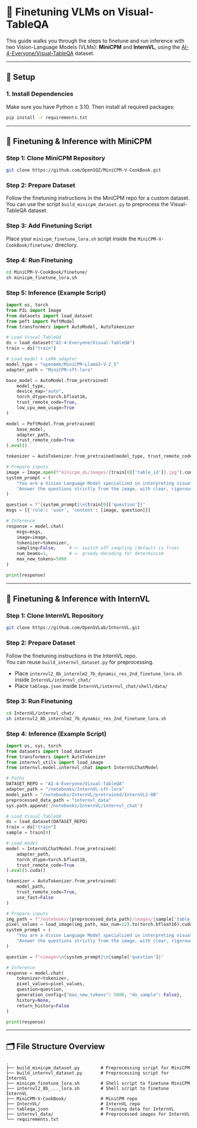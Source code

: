 # 🧪 Finetuning VLMs on Visual-TableQA

This guide walks you through the steps to finetune and run inference with two Vision-Language Models (VLMs): **MiniCPM** and **InternVL**, using the [AI-4-Everyone/Visual-TableQA](https://huggingface.co/datasets/AI-4-Everyone/Visual-TableQA) dataset.

---

## 🚀 Setup

### 1. Install Dependencies

Make sure you have Python ≥ 3.10. Then install all required packages:

```bash
pip install -r requirements.txt
```

---

## 🧠 Finetuning & Inference with MiniCPM

### Step 1: Clone MiniCPM Repository

```bash
git clone https://github.com/OpenSQZ/MiniCPM-V-CookBook.git
```

### Step 2: Prepare Dataset

Follow the finetuning instructions in the MiniCPM repo for a custom dataset.
You can use the script `build_minicpm_dataset.py` to preprocess the Visual-TableQA dataset.

### Step 3: Add Finetuning Script

Place your `minicpm_finetune_lora.sh` script inside the `MiniCPM-V-CookBook/finetune/` directory.

### Step 4: Run Finetuning

```bash
cd MiniCPM-V-CookBook/finetune/
sh minicpm_finetune_lora.sh
```

### Step 5: Inference (Example Script)

```python
import os, torch
from PIL import Image
from datasets import load_dataset
from peft import PeftModel
from transformers import AutoModel, AutoTokenizer

# Load Visual-TableQA
ds = load_dataset("AI-4-Everyone/Visual-TableQA")
train = ds["train"]

# Load model + LoRA adapter
model_type = "openbmb/MiniCPM-Llama3-V-2_5"
adapter_path = "MiniCPM-sft-lora"

base_model = AutoModel.from_pretrained(
    model_type,
    device_map="auto",
    torch_dtype=torch.bfloat16,
    trust_remote_code=True,
    low_cpu_mem_usage=True
)

model = PeftModel.from_pretrained(
    base_model,
    adapter_path,
    trust_remote_code=True
).eval()

tokenizer = AutoTokenizer.from_pretrained(model_type, trust_remote_code=True)

# Prepare inputs
image = Image.open(f"minicpm_ds/images/{train[0]['table_id']}.jpg").convert('RGB')
system_prompt = (
    "You are a Vision Language Model specialized in interpreting visual data from charts and diagrams images.\n"
    "Answer the questions strictly from the image, with clear, rigorous step-by-step justification. Stay concise, but include all reasoning that’s relevant."
)

question = f"{system_prompt}\n{train[0]['question']}"
msgs = [{'role': 'user', 'content': [image, question]}]

# Inference
response = model.chat(
    msgs=msgs,
    image=image,
    tokenizer=tokenizer,
    sampling=False,     # <- switch off sampling (default is True)
    num_beams=1,        # <- greedy decoding for determinism
    max_new_tokens=5000
)

print(response)
```

---

## 🧠 Finetuning & Inference with InternVL

### Step 1: Clone InternVL Repository

```bash
git clone https://github.com/OpenGVLab/InternVL.git
```

### Step 2: Prepare Dataset

Follow the finetuning instructions in the InternVL repo.  
You can reuse `build_internvl_dataset.py` for preprocessing.

- Place `internvl2_8b_internlm2_7b_dynamic_res_2nd_finetune_lora.sh` inside `InternVL/internvl_chat/`
- Place `tableqa.json` inside `InternVL/internvl_chat/shell/data/`

### Step 3: Run Finetuning

```bash
cd InternVL/internvl_chat/
sh internvl2_8b_internlm2_7b_dynamic_res_2nd_finetune_lora.sh
```

### Step 4: Inference (Example Script)

```python
import os, sys, torch
from datasets import load_dataset
from transformers import AutoTokenizer
from internvl_utils import load_image
from internvl.model.internvl_chat import InternVLChatModel

# Paths
DATASET_REPO = "AI-4-Everyone/Visual-TableQA"
adapter_path = "/notebooks/InternVL-sft-lora"
model_path = "/notebooks/InternVL/pretrained/InternVL2-8B"
preprocessed_data_path = "internvl_data"
sys.path.append('/notebooks/InternVL/internvl_chat')

# Load Visual-TableQA
ds = load_dataset(DATASET_REPO)
train = ds["train"]
sample = train[0]

# Load model
model = InternVLChatModel.from_pretrained(
    adapter_path,
    torch_dtype=torch.bfloat16,
    trust_remote_code=True
).eval().cuda()

tokenizer = AutoTokenizer.from_pretrained(
    model_path,
    trust_remote_code=True,
    use_fast=False
)

# Prepare inputs
img_path = f"/notebooks/{preprocessed_data_path}/images/{sample['table_id']}.jpg"
pixel_values = load_image(img_path, max_num=12).to(torch.bfloat16).cuda()
system_prompt = (
    "You are a Vision Language Model specialized in interpreting visual data from charts and diagrams images.\n"
    "Answer the questions strictly from the image, with clear, rigorous step-by-step justification. Stay concise, but include all reasoning that’s relevant."
)

question = f"<image>\n{system_prompt}\n{sample['question']}"

# Inference
response = model.chat(
    tokenizer=tokenizer,
    pixel_values=pixel_values,
    question=question,
    generation_config={"max_new_tokens": 5000, "do_sample": False},
    history=None,
    return_history=False
)

print(response)
```

---

## 🗂️ File Structure Overview

```
.
├── build_minicpm_dataset.py        # Preprocessing script for MiniCPM
├── build_internvl_dataset.py       # Preprocessing script for InternVL
├── minicpm_finetune_lora.sh        # Shell script to finetune MiniCPM
├── internvl2_8b_..._lora.sh        # Shell script to finetune InternVL
├── MiniCPM-V-CookBook/             # MiniCPM repo
├── InternVL/                       # InternVL repo
├── tableqa.json                    # Training data for InternVL
├── internvl_data/                  # Preprocessed images for InternVL
└── requirements.txt
```
